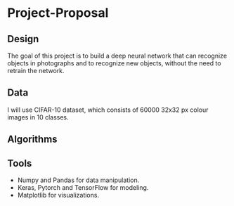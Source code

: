 # Project-Proposal

## Design
The goal of this project is to build a deep neural network that can recognize objects in photographs and to recognize new objects, without the need to retrain the network.

## Data
I will use CIFAR-10 dataset, which consists of 60000 32x32 px colour images in 10 classes.

## Algorithms

## Tools
- Numpy and Pandas for data manipulation.
- Keras, Pytorch and TensorFlow for modeling.
- Matplotlib for visualizations.

